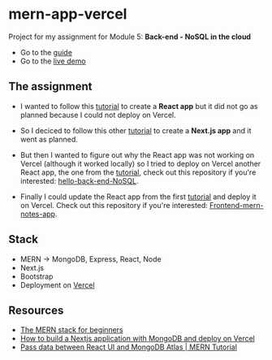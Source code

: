 # mern-app-vercel

Project for my assignment for Module 5: **Back-end - NoSQL in the cloud**

- Go to the [guide](https://io.tskoli.dev/guides/61d321e7ef0b55000925bc5b)
- Go to the [live demo](https://vercel.com/tristan-sch/mern-app-vercel)

## The assignment

- I wanted to follow this [tutorial](https://www.youtube.com/watch?v=nUbNn0voiBI) to create a **React app** but it did not go as planned because I could not deploy on Vercel.

- So I deciced to follow this other [tutorial](https://www.section.io/engineering-education/build-nextjs-with-mongodb-and-deploy-on-vercel/) to create a **Next.js app** and it went as planned.

- But then I wanted to figure out why the React app was not working on Vercel (although it worked locally) so I tried to deploy on Vercel another React app, the one from the [tutorial](https://ellertsmarik.medium.com/), check out this repository if you're interested: [hello-back-end-NoSQL](https://github.com/tristan-sch/hello-back-end-NoSQL).

- Finally I could update the React app from the first [tutorial](https://www.youtube.com/watch?v=nUbNn0voiBI) and deploy it on Vercel. Check out this repository if you're interested: [Frontend-mern-notes-app](https://github.com/tristan-sch/Frontend-mern-notes-app).

## Stack

- MERN -> MongoDB, Express, React, Node
- Next.js
- Bootstrap
- Deployment on [Vercel](https://vercel.com)

## Resources

- [The MERN stack for beginners](https://ellertsmarik.medium.com/)
- [How to build a Nextjs application with MongoDB and deploy on Vercel](https://www.section.io/engineering-education/build-nextjs-with-mongodb-and-deploy-on-vercel/)
- [Pass data between React UI and MongoDB Atlas | MERN Tutorial](https://www.youtube.com/watch?v=nUbNn0voiBI)
